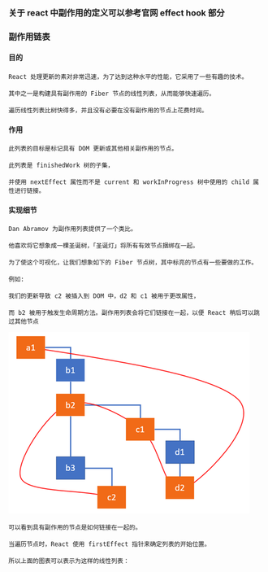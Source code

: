 ### 关于 react 中副作用的定义可以参考官网 effect hook 部分

### 副作用链表

#### 目的

```
React 处理更新的素对非常迅速，为了达到这种水平的性能，它采用了一些有趣的技术。

其中之一是构建具有副作用的 Fiber 节点的线性列表，从而能够快速遍历。

遍历线性列表比树快得多，并且没有必要在没有副作用的节点上花费时间。
```

#### 作用

```
此列表的目标是标记具有 DOM 更新或其他相关副作用的节点。

此列表是 finishedWork 树的子集，

并使用 nextEffect 属性而不是 current 和 workInProgress 树中使用的 child 属性进行链接。
```

#### 实现细节

```
Dan Abramov 为副作用列表提供了一个类比。

他喜欢将它想象成一棵圣诞树，「圣诞灯」将所有有效节点捆绑在一起。

为了使这个可视化，让我们想象如下的 Fiber 节点树，其中标亮的节点有一些要做的工作。

例如:

我们的更新导致 c2 被插入到 DOM 中，d2 和 c1 被用于更改属性，

而 b2 被用于触发生命周期方法。副作用列表会将它们链接在一起，以便 React 稍后可以跳过其他节点
```

<img src="https://github.com/HanLess/react-analysis/blob/master/img/1677442376f89dbb.jpg" />

```
可以看到具有副作用的节点是如何链接在一起的。

当遍历节点时，React 使用 firstEffect 指针来确定列表的开始位置。

所以上面的图表可以表示为这样的线性列表：
```
